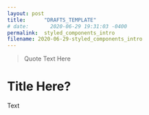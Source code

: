 ```yaml
---
layout: post
title:      "DRAFTS_TEMPLATE"
# date:       2020-06-29 19:31:03 -0400
permalink:  styled_components_intro
filename: 2020-06-29-styled_components_intro
---
```


> Quote Text Here

# Title Here?

Text